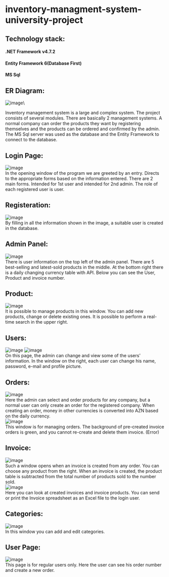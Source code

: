 # inventory-managment-system-university-project
## Technology stack:
#### .NET Framework v4.7.2
#### Entity Framework 6(Database First)
#### MS Sql

## ER Diagram:
![image](https://user-images.githubusercontent.com/47367245/83940807-d0cbcf80-a7f7-11ea-8b66-2ca60da7ce6c.png)\

Inventory management system is a large and complex system. The project consists of several modules. There are basically 2 management systems. A normal company can order the products they want by registering themselves and the products can be ordered and confirmed by the admin. The MS Sql server was used as the database and the Entity Framework to connect to the database.
## Login Page:
![image](https://user-images.githubusercontent.com/47367245/83322001-44ecfd00-a265-11ea-984a-2993943680eb.png)\
In the opening window of the program we are greeted by an entry. Directs to the appropriate forms based on the information entered. There are 2 main forms. Intended for 1st user and intended for 2nd admin. The role of each registered user is user.
## Registeration:
![image](https://user-images.githubusercontent.com/47367245/83322025-71a11480-a265-11ea-9a03-e9befd32ce2d.png)\
By filling in all the information shown in the image, a suitable user is created in the database.
## Admin Panel:
![image](https://user-images.githubusercontent.com/47367245/83322060-bb89fa80-a265-11ea-8e66-5d54a8c12025.png)\
There is user information on the top left of the admin panel. There are 5 best-selling and latest-sold products in the middle. At the bottom right there is a daily changing currency table with API. Below you can see the User, Product and invoice number.
## Product:
![image](https://user-images.githubusercontent.com/47367245/83322072-d5c3d880-a265-11ea-83d7-9bd0b84c9f5c.png)\
It is possible to manage products in this window. You can add new products, change or delete existing ones. It is possible to perform a real-time search in the upper right.
## Users:
![image](https://user-images.githubusercontent.com/47367245/83322091-f3913d80-a265-11ea-9544-fe861d3ed08b.png)
![image](https://user-images.githubusercontent.com/47367245/83322096-fc820f00-a265-11ea-9895-24ecdba41171.png)\
On this page, the admin can change and view some of the users' information. In the window on the right, each user can change his name, password, e-mail and profile picture.
## Orders:
![image](https://user-images.githubusercontent.com/47367245/83322117-1facbe80-a266-11ea-90d5-3412b8730e93.png)\
Here the admin can select and order products for any company, but a normal user can only create an order for the registered company. When creating an order, money in other currencies is converted into AZN based on the daily currency.\
![image](https://user-images.githubusercontent.com/47367245/83322125-3c48f680-a266-11ea-8948-d3ca59b01eab.png)\
This window is for managing orders. The background of pre-created invoice orders is green, and you cannot re-create and delete them invoice. (Error)
## Invoice:
![image](https://user-images.githubusercontent.com/47367245/83322147-5f73a600-a266-11ea-9246-b153d89c4fc6.png)\
Such a window opens when an invoice is created from any order. You can choose any product from the right. When an invoice is created, the product table is subtracted from the total number of products sold to the number sold.\
![image](https://user-images.githubusercontent.com/47367245/83322159-71eddf80-a266-11ea-8eb3-ecf6c2178afa.png)\
Here you can look at created invoices and invoice products. You can send or print the Invoice spreadsheet as an Excel file to the login user.
## Categories:
![image](https://user-images.githubusercontent.com/47367245/83322174-8631dc80-a266-11ea-85be-f977db6cc5e6.png)\
In this window you can add and edit categories.
## User Page:
![image](https://user-images.githubusercontent.com/47367245/83322185-98137f80-a266-11ea-85f4-44c86fb30c80.png)\
This page is for regular users only. Here the user can see his order number and create a new order.

